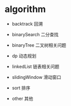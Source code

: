 # algorithm

- backtrack 回溯

- binarySearch 二分查找

- binaryTree 二叉树相关问题

- dp 动态规划

- linkedList 链表相关问题

- slidingWindow 滑动窗口

- sort 排序

- other 其他